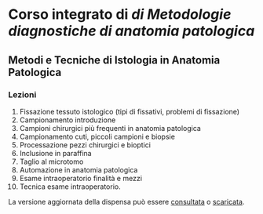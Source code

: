 # Corso integrato di *di Metodologie diagnostiche di anatomia patologica*

## Metodi e Tecniche di Istologia in Anatomia Patologica

### Lezioni

1.  Fissazione tessuto istologico (tipi di fissativi, problemi di fissazione)
2.  Campionamento introduzione
3.  Campioni chirurgici più frequenti in anatomia patologica
4.  Campionamento cuti, piccoli campioni e biopsie
5.  Processazione pezzi chirurgici e bioptici
6.  Inclusione in paraffina
7.  Taglio al microtomo
8.  Automazione in anatomia patologica
9.  Esame intraoperatorio finalità e mezzi
10. Tecnica esame intraoperatorio.

La versione aggiornata della dispensa può essere [consultata](https://docs.google.com/viewer?url=https://github.com/slrenne/Dispensa_TLB/raw/main/dispensa/main.pdf) o [scaricata](https://github.com/slrenne/Dispensa_TLB/raw/main/dispensa/main.pdf).
